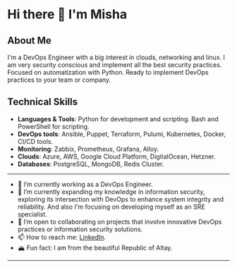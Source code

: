 # Hi there 🌲 I'm Misha 

## About Me
I'm a DevOps Engineer with a big interest in clouds, networking and linux. I am very security conscious and implement all the best security practices. Focused on automatization with Python. Ready to implement DevOps practices to your team or company.

## Technical Skills
- **Languages & Tools**: Python for development and scripting. Bash and PowerShell for scripting.
- **DevOps tools**: Ansible, Puppet, Terraform, Pulumi, Kubernetes, Docker, CI/CD tools.
- **Monitoring**: Zabbix, Prometheus, Grafana, Alloy.
- **Clouds**: Azure, AWS, Google Cloud Platform, DigitalOcean, Hetzner.
- **Databases**: PostgreSQL, MongoDB, Redis Cluster.
---

- 🔭 I’m currently working as a DevOps Engineer.
- 🌱 I’m currently expanding my knowledge in information security, exploring its intersection with DevOps to enhance system integrity and reliability. And also I'm focusing on developing myself as an SRE specialist.
- 🎎 I’m open to collaborating on projects that involve innovative DevOps practices or information security solutions.
- 📫 How to reach me: [LinkedIn](https://www.linkedin.com/in/mikhail-chepkin/).
- 🏔️ Fun fact: I am from the beautiful Republic of Altay.
---
